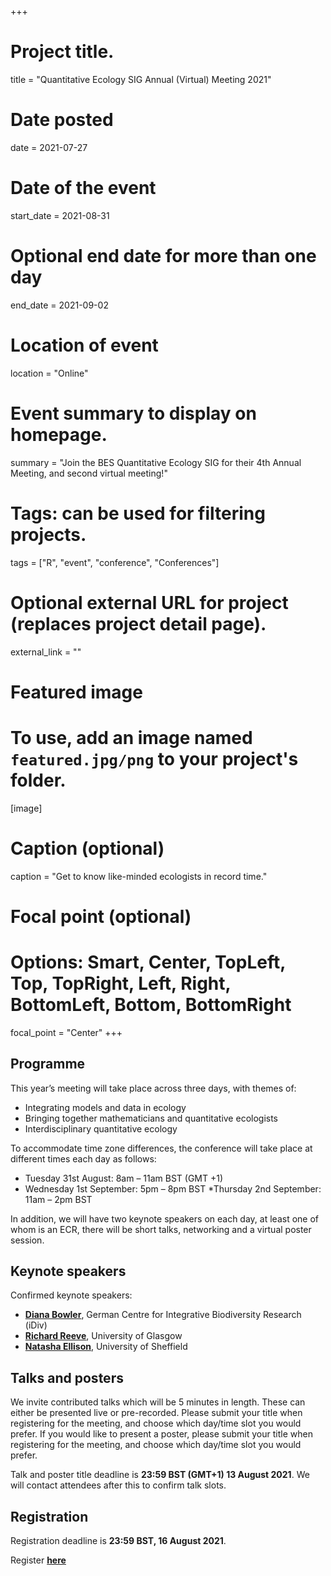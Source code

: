 +++
# Project title.
title = "Quantitative Ecology SIG Annual (Virtual) Meeting 2021"

# Date posted
date = 2021-07-27

# Date of the event
start_date = 2021-08-31

# Optional end date for more than one day
end_date = 2021-09-02

# Location of event
location = "Online"

# Event summary to display on homepage.
summary = "Join the BES Quantitative Ecology SIG for their 4th Annual Meeting, and second virtual meeting!"

# Tags: can be used for filtering projects.
tags = ["R", "event", "conference", "Conferences"]

# Optional external URL for project (replaces project detail page).
external_link = ""

# Featured image
# To use, add an image named `featured.jpg/png` to your project's folder. 
[image]
  # Caption (optional)
  caption = "Get to know like-minded ecologists in record time." 

  # Focal point (optional)
  # Options: Smart, Center, TopLeft, Top, TopRight, Left, Right, BottomLeft, Bottom, BottomRight
  focal_point = "Center"
+++

<h2 class="subtitle">Programme</h2>

This year’s meeting will take place across three days, with themes of:

* Integrating models and data in ecology
* Bringing together mathematicians and quantitative ecologists
* Interdisciplinary quantitative ecology

To accommodate time zone differences, the conference will take place at different times each day as follows:

* Tuesday 31st August: 8am – 11am BST (GMT +1)
* Wednesday 1st September: 5pm – 8pm BST
*Thursday 2nd September: 11am – 2pm BST

In addition, we will have two keynote speakers on each day, at least one of whom is an ECR, there will be short talks, networking and a virtual poster session.


<h2 class="subtitle">Keynote speakers</h2>

Confirmed keynote speakers:

* **[Diana Bowler](https://www.ufz.de/index.php?en=45284)**, German Centre for Integrative Biodiversity Research (iDiv)
* **[Richard Reeve](https://www.gla.ac.uk/researchinstitutes/bahcm/staff/richardreeve/#biography)**, University of Glasgow
* **[Natasha Ellison](http://natashaellison.co.uk/)**, University of Sheffield

<h2 class="subtitle">Talks and posters</h2>

We invite contributed talks which will be 5 minutes in length. These can either be presented live or pre-recorded. Please submit your title when registering for the meeting, and choose which day/time slot you would prefer. If you would like to present a poster, please submit your title when registering for the meeting, and choose which day/time slot you would prefer.

Talk and poster title deadline is **23:59 BST (GMT+1) 13 August 2021**. We will contact attendees after this to confirm talk slots.

<h2 class="subtitle">Registration</h2>

Registration deadline is **23:59 BST, 16 August 2021**.

Register [**here**](https://www.eventbrite.co.uk/e/quantitative-sig-annual-meeting-2021-tickets-163389130287)

